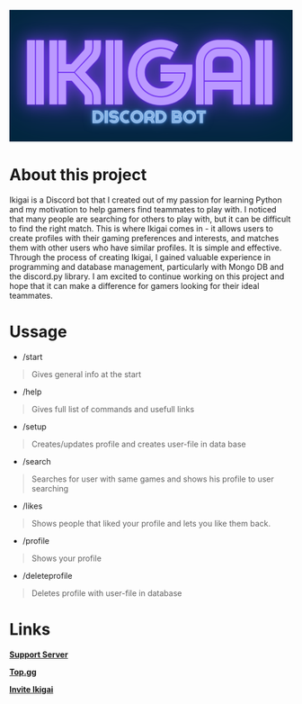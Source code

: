 ![alt text](https://github.com/YasushikoX/Ikigai/blob/main/Other/IkiGai(1)%20(1).png)

# About this project

Ikigai is a Discord bot that I created out of my passion for learning Python and my motivation to help gamers find teammates to play with. I noticed that many people are searching for others to play with, but it can be difficult to find the right match. This is where Ikigai comes in - it allows users to create profiles with their gaming preferences and interests, and matches them with other users who have similar profiles. It is simple and effective. Through the process of creating Ikigai, I gained valuable experience in programming and database management, particularly with Mongo DB and the discord.py library. I am excited to continue working on this project and hope that it can make a difference for gamers looking for their ideal teammates.

# Ussage

- /start
> Gives general info at the start

- /help
> Gives full list of commands and usefull links

- /setup
> Creates/updates profile and creates user-file in data base

- /search
> Searches for user with same games and shows his profile to user searching

- /likes
> Shows people that liked your profile and lets you like them back.

- /profile
> Shows your profile

- /deleteprofile
> Deletes profile with user-file in database

# Links

[**Support Server**](https://discord.gg/hnCQAfJS)

[**Top.gg**](https://top.gg/bot/1016513838486655026)

[**Invite Ikigai**](https://discord.com/api/oauth2/authorize?client_id=1016513838486655026&permissions=2048&scope=bot)
